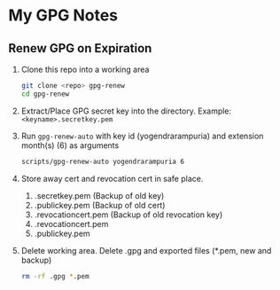 # My GPG Notes

## Renew GPG on Expiration

1. Clone this repo into a working area

    ```bash
    git clone <repo> gpg-renew
    cd gpg-renew
    ```

2. Extract/Place GPG secret key into the directory. Example: `<keyname>.secretkey.pem`

3. Run `gpg-renew-auto` with key id (yogendrarampuria) and extension month(s) (6) as arguments

    ```bash
    scripts/gpg-renew-auto yogendrarampuria 6
    ```

4. Store away cert and revocation cert in safe place.
   1. <keyid><date>.secretkey.pem (Backup of old key)
   2. <keyid><date>.publickey.pem (Backup of old cert)
   3. <keyid><date>.revocationcert.pem (Backup of old revocation key)
   4. <keyid>.revocationcert.pem
   5. <keyid>.publickey.pem

5. Delete working area. Delete .gpg and exported files (*.pem, new and backup)

    ```bash
    rm -rf .gpg *.pem
    ```
